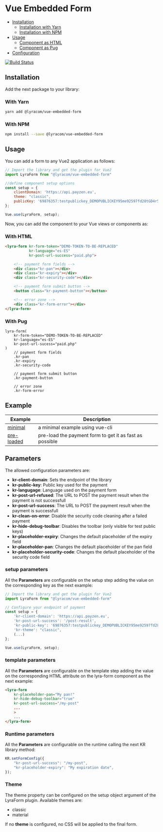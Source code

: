 # Vue Embedded Form

- [Installation](#installation)
    - [Installation with Yarn](#with-yarn)
    - [Installation with NPM](#with-npm)
- [Usage](#usage)
    - [Component as HTML](#with-html)
    - [Component as Pug](#with-pug)
- [Configuration](#configuration)

[![Build Status](https://travis-ci.org/lyra/vue-embbeded-form.svg?branch=develop)](https://travis-ci.org/lyra/vue-embbeded-form)

## Installation

Add the next package to your library:

### With Yarn

```bash
yarn add @lyracom/vue-embedded-form
```

### With NPM

```bash
npm install --save @lyracom/vue-embedded-form
```

## Usage

You can add a form to any Vue2 application as follows:

```javascript
// Import the library and get the plugin for Vue2
import LyraForm from "@lyracom/vue-embedded-form"

//define component setup options
const setup = {
    clientDomain: 'https://api.payzen.eu',
    theme: "classic",
    publicKey: '69876357:testpublickey_DEMOPUBLICKEY95me92597fd28tGD4r5'
};

Vue.use(LyraForm, setup);
```

Now, you can add the component to your Vue views or components as:

### With HTML

```html
<lyra-form kr-form-token="DEMO-TOKEN-TO-BE-REPLACED"
           kr-language="es-ES"
           kr-post-url-success="paid.php">

    <!-- payment form fields -->
    <div class="kr-pan"></div>
    <div class="kr-expiry"></div>
    <div class="kr-security-code"></div>

    <!-- payment form submit button -->
    <button class="kr-payment-button"></button>

    <!-- error zone -->
    <div class="kr-form-error"></div>
</lyra-form>
```

### With Pug

```pug
lyra-form(
    kr-form-token="DEMO-TOKEN-TO-BE-REPLACED"
    kr-language="es-ES"
    kr-post-url-sucess="paid.php"
)
    // payment form fields
    .kr-pan
    .kr-expiry
    .kr-security-code

    // payment form submit button
    .kr-payment-button

    // error zone
    .kr-form-error
```

## Example

Example                              | Description
------------------------------------ | ---------------------------------------------------
[minimal](examples/minimal)          | a minimal example using vue-cli
[pre-loaded](examples/pre_loaded)    | pre-load the payment form to get it as fast as possible

## Parameters

The allowed configuration parameters are:

* **kr-client-domain**: Sets the endpoint of the library
* **kr-public-key**: Public key used for the payment
* **kr-langugage**: Language used on the payment form
* **kr-post-url-refused**: The URL to POST the payment result when the payment is not successfull
* **kr-post-url-success**: The URL to POST the payment result when the payment is successfull
* **kr-clean-on-error**: Disable the security code cleaning after a failed payment
* **kr-hide-debug-toolbar**: Disables the toolbar (only visible for test public keys)
* **kr-placeholder-expiry**: Changes the default placeholder of the expiry field
* **kr-placeholder-pan**: Changes the default placeholder of the pan field
* **kr-placeholder-security-code**: Changes the default placeholder of the security code field

### setup parameters

All the **Parameters** are configurable on the setup step adding the value on the corresponding key as the next example:

```javascript
// Import the library and get the plugin for Vue2
import LyraForm from "@lyracom/vue-embedded-form"

// Configure your endpoint of payment
const setup = {
    'kr-client-domain': 'https://api.payzen.eu',
    'kr-post-url-success': '/post-result',
    'kr-public-key': '69876357:testpublickey_DEMOPUBLICKEY95me92597fd28tGD4r5',
    'kr-theme': "classic",
    (...)
};

Vue.use(LyraForm, setup);
```

### template parameters

All the **Parameters** are configurable on the template step adding the value on the corresponding HTML attribute on the lyra-form component as the next example:

```html
<lyra-form
    kr-placeholder-pan="My pan!"
    kr-hide-debug-toolbar="true"
    kr-post-url-success="/my-post"
    ...
    >
    ...
</lyra-form>
```

### Runtime parameters

All the **Parameters** are configurable on the runtime calling the next KR
library method:

```javascript
KR.setFormConfig({
    "kr-post-url-success": "/my-post",
    "kr-placeholder-expiry": "My expiration date",
});
```

### Theme

The theme property can be configured on the setup object argument of the
LyraForm plugin. Available themes are:

- classic
- material

If no **theme** is configured, no CSS will be applied to the final form.
